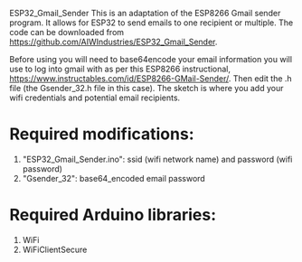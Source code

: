 ESP32_Gmail_Sender
This is an adaptation of the ESP8266 Gmail sender program. It allows for ESP32 to send emails to one recipient or multiple. The code can be downloaded from https://github.com/AIWIndustries/ESP32_Gmail_Sender.

Before using you will need to base64encode your email information you will use to log into gmail with as per this ESP8266 instructional, https://www.instructables.com/id/ESP8266-GMail-Sender/. Then edit the .h file (the Gsender_32.h file in this case). The sketch is where you add your wifi credentials and potential email recipients.

# Required modifications:
1. "ESP32_Gmail_Sender.ino": ssid (wifi network name) and password (wifi password)
2. "Gsender_32": base64_encoded email password

# Required Arduino libraries:
1. WiFi
2. WiFiClientSecure